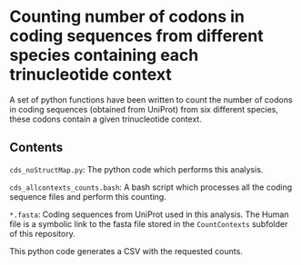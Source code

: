 # Counting number of codons in coding sequences from different species containing each trinucleotide context

A set of python functions have been written to count the number of codons in coding sequences (obtained from UniProt) from six different species, these codons contain a given trinucleotide context.

## Contents

`cds_noStructMap.py`: The python code which performs this analysis.

`cds_allcontexts_counts.bash`: A bash script which processes all the coding sequence files and perform this counting.

`*.fasta`: Coding sequences from UniProt used in this analysis. The Human file is a symbolic link to the fasta file stored in the `CountContexts` subfolder of this repository.

This python code generates a CSV with the requested counts.
